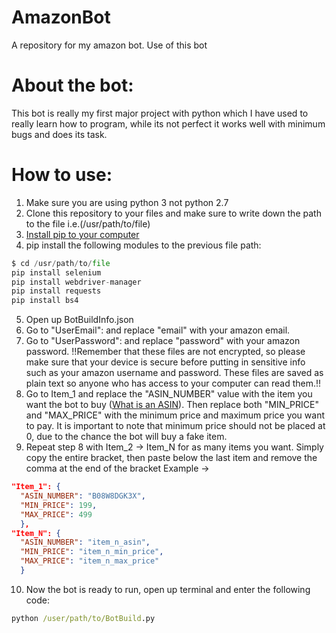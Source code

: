 # AmazonBot
A repository for my amazon bot. Use of this bot 

# About the bot:
This bot is really my first major project with python which I have used to really learn how to program, while its not perfect it works well with minimum bugs and does its task.

# How to use:
1. Make sure you are using python 3 not python 2.7
2. Clone this repository to your files and make sure to write down the path to the file i.e.(/usr/path/to/file)
3. [Install pip to your computer](https://pip.pypa.io/en/stable/installation/)
4. pip install the following modules to the previous file path:
  ```python
  $ cd /usr/path/to/file
  pip install selenium
  pip install webdriver-manager
  pip install requests
  pip install bs4
  ```
5. Open up BotBuildInfo.json
6. Go to "UserEmail": and replace "email" with your amazon email.
7. Go to "UserPassword": and replace "password" with your amazon password.
!!Remember that these files are not encrypted, so please make sure that your device is secure before putting in sensitive info such as your amazon username and password. These files are saved as plain text so anyone who has access to your computer can read them.!!
8. Go to Item_1 and replace the "ASIN_NUMBER" value with the item you want the bot to buy ([What is an ASIN](https://www.nchannel.com/blog/amazon-asin-what-is-an-asin-number/)). Then replace both "MIN_PRICE" and "MAX_PRICE" with the minimum price and maximum price you want to pay. It is important to note that minimum price should not be placed at 0, due to the chance the bot will buy a fake item.
9. Repeat step 8 with Item_2 -> Item_N for as many items you want. Simply copy the entire bracket, then paste below the last item and remove the comma at the end of the bracket
Example ->
```json
"Item_1": {
  "ASIN_NUMBER": "B08W8DGK3X",
  "MIN_PRICE": 199,
  "MAX_PRICE": 499
  },
"Item_N": {
  "ASIN_NUMBER": "item_n_asin",
  "MIN_PRICE": "item_n_min_price",
  "MAX_PRICE": "item_n_max_price"
  }
```
10. Now the bot is ready to run, open up terminal and enter the following code:
```cmd
python /user/path/to/BotBuild.py
```

  
